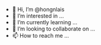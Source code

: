 - 👋 Hi, I’m @hongnlais
- 👀 I’m interested in ...
- 🌱 I’m currently learning ...
- 💞️ I’m looking to collaborate on ...
- 📫 How to reach me ...

<!---
hongnlais/hongnlais is a ✨ special ✨ repository because its `README.md` (this file) appears on your GitHub profile.
You can click the Preview link to take a look at your changes.
--->
